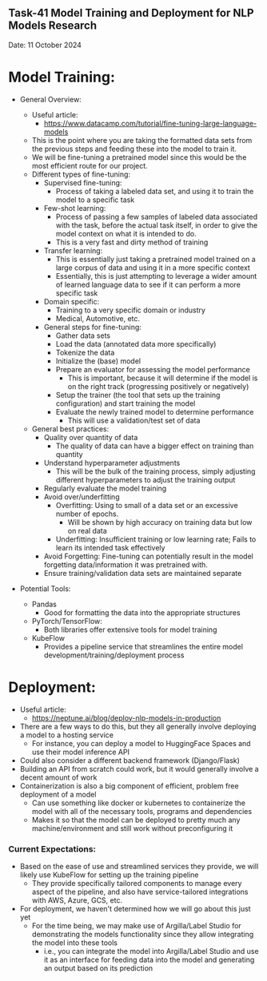 ## Task-41 Model Training and Deployment for NLP Models Research

Date: 11 October 2024

# Model Training:
 - General Overview:
   - Useful article:
     - https://www.datacamp.com/tutorial/fine-tuning-large-language-models
   - This is the point where you are taking the formatted data sets from the previous steps and feeding these into the model to train it.
   - We will be fine-tuning a pretrained model since this would be the most efficient route for our project.
   - Different types of fine-tuning:
     - Supervised fine-tuning:
       - Process of taking a labeled data set, and using it to train the model to a specific task
     - Few-shot learning:
       - Process of passing a few samples of labeled data associated with the task, before the actual task itself, in order to give the model context on what it is intended to do.
       - This is a very fast and dirty method of training
     - Transfer learning:
       - This is essentially just taking a pretrained model trained on a large corpus of data and using it in a more specific context
       - Essentially, this is just attempting to leverage a wider amount of learned language data to see if it can perform a more specific task
     - Domain specific:
       - Training to a very specific domain or industry
       - Medical, Automotive, etc.
     - General steps for fine-tuning:
       - Gather data sets
       - Load the data (annotated data more specifically)
       - Tokenize the data
       - Initialize the (base) model
       - Prepare an evaluator for assessing the model performance
         - This is important, because it will determine if the model is on the right track (progressing positively or negatively)
       - Setup the trainer (the tool that sets up the training configuration) and start training the model
       - Evaluate the newly trained model to determine performance
         - This will use a validation/test set of data
   - General best practices:
     - Quality over quantity of data
       - The quality of data can have a bigger effect on training than quantity
     - Understand hyperparameter adjustments
       - This will be the bulk of the training process, simply adjusting different hyperparameters to adjust the training output
     - Regularly evaluate the model training
     - Avoid over/underfitting
       - Overfitting: Using to small of a data set or an excessive number of epochs.
         - Will be shown by high accuracy on training data but low on real data
       - Underfitting: Insufficient training or low learning rate; Fails to learn its intended task effectively
     - Avoid Forgetting: Fine-tuning can potentially result in the model forgetting data/information it was pretrained with.
     - Ensure training/validation data sets are maintained separate

 - Potential Tools:
   - Pandas 
     - Good for formatting the data into the appropriate structures
   - PyTorch/TensorFlow:
     - Both libraries offer extensive tools for model training
   - KubeFlow
     - Provides a pipeline service that streamlines the entire model development/training/deployment process

# Deployment:
 - Useful article:
   - https://neptune.ai/blog/deploy-nlp-models-in-production
 - There are a few ways to do this, but they all generally involve deploying a model to a hosting service
   - For instance, you can deploy a model to HuggingFace Spaces and use their model inference API
 - Could also consider a different backend framework (Django/Flask)
 - Building an API from scratch could work, but it would generally involve a decent amount of work
 - Containerization is also a big component of efficient, problem free deployment of a model
   - Can use something like docker or kubernetes to containerize the model with all of the necessary tools, programs and dependencies
   - Makes it so that the model can be deployed to pretty much any machine/environment and still work without preconfiguring it

### Current Expectations:
 - Based on the ease of use and streamlined services they provide, we will likely use KubeFlow for setting up the training pipeline
   - They provide specifically tailored components to manage every aspect of the pipeline, and also have service-tailored integrations with AWS, Azure, GCS, etc.
 - For deployment, we haven't determined how we will go about this just yet
   - For the time being, we may make use of Argilla/Label Studio for demonstrating the models functionality since they allow integrating the model into these tools
     - i.e., you can integrate the model into Argilla/Label Studio and use it as an interface for feeding data into the model and generating an output based on its prediction